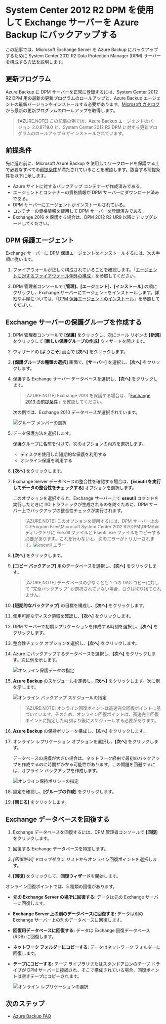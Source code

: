 <properties
	pageTitle="System Center 2012 R2 DPM を使用して Exchange サーバーを Azure Backup にバックアップする | Microsoft Azure"
	description="System Center 2012 R2 DPM を使用して Exchange サーバーを Azure Backup にバックアップする方法について説明する"
	services="backup"
	documentationCenter=""
	authors="AnuragMehrotra"
	manager="shivamg"
	editor=""/>

<tags
	ms.service="backup"
	ms.workload="storage-backup-recovery"
	ms.tgt_pltfrm="na"
	ms.devlang="na"
	ms.topic="article"
	ms.date="04/20/2015"
	ms.author="anuragm;jimpark;delhan"/>


# System Center 2012 R2 DPM を使用して Exchange サーバーを Azure Backup にバックアップする
この記事では、Microsoft Exchange Server を Azure Backup にバックアップするために System Center 2012 R2 Data Protection Manager (DPM) サーバーを構成する方法を説明します。

## 更新プログラム
Azure Backup に DPM サーバーを正常に登録するには、System Center 2012 R2 DPM 用の最新の更新プログラムのロールアップと、Azure Backup エージェントの最新バージョンをインストールする必要があります。[Microsoft カタログ](http://catalog.update.microsoft.com/v7/site/Search.aspx?q=System%20Center%202012%20R2%20Data%20protection%20manager)から最新の更新プログラムのロールアップを取得します。

>[AZURE.NOTE] この記事の例では、Azure Backup エージェントのバージョン 2.0.8719.0 と、System Center 2012 R2 DPM に対する更新プログラムのロールアップ 6 がインストールされています。

## 前提条件
先に進む前に、Microsoft Azure Backup を使用してワークロードを保護する上で必要なすべての[前提条件](backup-azure-dpm-introduction.md#prerequisites)が満たされていることを確認します。該当する前提条件を以下に示します。

- Azure サイトに対するバックアップ コンテナーが作成済みである。
- エージェントとコンテナーの資格情報が DPM サーバーにダウンロード済みである。
- DPM サーバーにエージェントがインストールされている。
- コンテナーの資格情報を使用して DPM サーバーを登録済みである。
- Exchange 2016 を保護する場合は、DPM 2012 R2 UR9 以降にアップグレードしてください。

## DPM 保護エージェント  
Exchange サーバーに DPM 保護エージェントをインストールするには、次の手順に従います。

1. ファイアウォールが正しく構成されていることを確認します。「[エージェントに対するファイアウォール例外の構成](https://technet.microsoft.com/library/Hh758204.aspx)」を参照してください。

2. DPM 管理者コンソールで **[管理]、[エージェント]、[インストール]** の順にクリックし、Exchange サーバーにエージェントをインストールします。詳細な手順については、「[DPM 保護エージェントのインストール](https://technet.microsoft.com/library/hh758186.aspx?f=255&MSPPError=-2147217396)」を参照してください。

## Exchange サーバーの保護グループを作成する

1. DPM 管理者コンソールで **[保護]** をクリックし、次にツール リボンの **[新規]** をクリックして **[新しい保護グループの作成]** ウィザードを開きます。

2. ウィザードの **[ようこそ]** 画面で **[次へ]** をクリックします。

3. **[保護グループの種類の選択]** 画面で、**[サーバー]** を選択し、**[次へ]** をクリックします。

4. 保護する Exchange サーバー データベースを選択し、**[次へ]** をクリックします。

    >[AZURE.NOTE] Exchange 2013 を保護する場合は、「[Exchange 2013 の前提条件](https://technet.microsoft.com/library/dn751029.aspx)」を確認してください。

    次の例では、Exchange 2010 データベースが選択されています。

    ![グループ メンバーの選択](./media/backup-azure-backup-exchange-server/select-group-members.png)

5. データ保護方法を選択します。

    保護グループに名前を付けて、次のオプションの両方を選択します。

    - ディスクを使用した短期的な保護を利用する
    - オンライン保護を利用する

6. **[次へ]** をクリックします。

7. Exchange Server データベースの整合性を確認する場合は、**[Eseutil を実行してデータの整合性をチェックする]** オプションを選択します。

    このオプションを選択すると、Exchange サーバー上で **eseutil** コマンドを実行したときに I/O トラフィックが生成されるのを防ぐために、DPM サーバー上でバックアップの整合性チェックが実行されます。

    >[AZURE.NOTE] このオプションを使用するには、DPM サーバー上の C:\\Program Files\\Microsoft System Center 2012 R2\\DPM\\DPM\\bin ディレクトリに Ese.dll ファイルと Eseutil.exe ファイルをコピーする必要があります。これを行わないと、次のエラーがトリガーされます。![eseutil エラー](./media/backup-azure-backup-exchange-server/eseutil-error.png)

8. **[次へ]** をクリックします。

9. **[コピー バックアップ]** 用のデータベースを選択し、**[次へ]** をクリックします。

    >[AZURE.NOTE] データベースの少なくとも 1 つの DAG コピーに対して “完全バックアップ” が選択されていない場合、ログは切り捨てられません。

10. **[短期的なバックアップ]** の目標を構成し、**[次へ]** をクリックします。

11. 使用可能なディスク領域を確認し、**[次へ]** をクリックします。

12. DPM サーバーで初期レプリケーションを作成する時刻を選択し、**[次へ]** をクリックします。

13. 整合性チェック オプションを選択し、**[次へ]** をクリックします。

14. Azure にバックアップするデータベースを選択し、**[次へ]** をクリックします。次に例を示します。

    ![オンライン保護データの指定](./media/backup-azure-backup-exchange-server/specify-online-protection-data.png)

15. **Azure Backup** のスケジュールを定義し、**[次へ]** をクリックします。次に例を示します。

    ![オンライン バックアップ スケジュールの指定](./media/backup-azure-backup-exchange-server/specify-online-backup-schedule.png)

    >[AZURE.NOTE] オンライン回復ポイントは高速完全回復ポイントに基づいています。そのため、オンライン回復ポイントは、高速完全回復ポイントに指定した時刻より後にスケジュールする必要があります。

16. **Azure Backup** の保持ポリシーを構成し、**[次へ]** をクリックします。

17. オンライン レプリケーション オプションを選択し、**[次へ]** をクリックします。

    データベースの規模が大きい場合は、ネットワーク経由で最初のバックアップを作成するのに時間がかかる可能性があります。この問題を回避するには、オフライン バックアップを作成します。

    ![オンライン保持ポリシーの指定](./media/backup-azure-backup-exchange-server/specify-online-retention-policy.png)

18. 設定を確認し、**[グループの作成]** をクリックします。

19. **[閉じる]** をクリックします。

## Exchange データベースを回復する

1. Exchange データベースを回復するには、DPM 管理者コンソールで **[回復]** をクリックします。

2. 回復する Exchange データベースを特定します。

3. *[回復時刻]* ドロップダウン リストからオンライン回復ポイントを選択します。

4. **[回復]** をクリックして、**回復ウィザード**を開始します。

オンライン回復ポイントでは、5 種類の回復があります。

- **元の Exchange Server の場所に回復する:** データは元の Exchange サーバーに回復します。
- **Exchange Server 上の別のデータベースに回復する:** データは別の Exchange サーバー上の別のデータベースに回復します。
- **回復用データベースに回復する:** データは Exchange 回復データベース (RDB) に回復します。
- **ネットワーク フォルダーにコピーする:** データはネットワーク フォルダーに回復します。
- **テープにコピーする:** テープ ライブラリまたはスタンドアロンのテープ ドライブが DPM サーバーに接続され、そこで構成されている場合、回復ポイントは空きテープにコピーされます。

    ![オンライン レプリケーションの選択](./media/backup-azure-backup-exchange-server/choose-online-replication.png)

## 次のステップ

- [Azure Backup FAQ](backup-azure-backup-faq.md)

<!---HONumber=AcomDC_0518_2016-->
